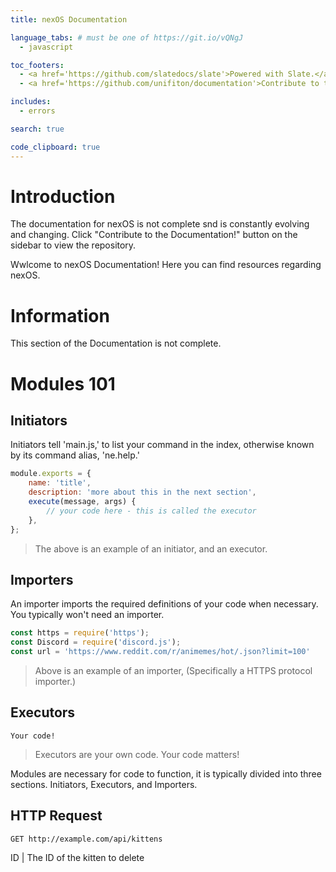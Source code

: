```yaml
---
title: nexOS Documentation

language_tabs: # must be one of https://git.io/vQNgJ
  - javascript

toc_footers:
  - <a href='https://github.com/slatedocs/slate'>Powered with Slate.</a>
  - <a href='https://github.com/unifiton/documentation'>Contribute to the documentation!</a>

includes:
  - errors

search: true

code_clipboard: true
---
```


# Introduction

<aside class="info">
The documentation for nexOS is not complete snd is constantly evolving and changing. Click "Contribute to the Documentation!" button on the sidebar to view the repository.
</aside>

Wwlcome to nexOS Documentation! Here you can find resources regarding nexOS. 

# Information

<aside class="warning">
This section of the Documentation is not complete.
</aside>


# Modules 101
## Initiators

Initiators tell 'main.js,' to list your command in the index, otherwise known by its command alias, 'ne.help.' 

```javascript
module.exports = {
	name: 'title',
	description: 'more about this in the next section',
	execute(message, args) {
		// your code here - this is called the executor 
	},
};
```

> The above is an example of an initiator, and an executor. 

## Importers 

An importer imports the required definitions of your code when necessary. You typically won't need an importer.

```javascript
const https = require('https');
const Discord = require('discord.js');
const url = 'https://www.reddit.com/r/animemes/hot/.json?limit=100'
```
> Above is an example of an importer, (Specifically a HTTPS protocol importer.) 

## Executors


```
Your code!
```
> Executors are your own code. Your code matters!

Modules are necessary for code to function, it is typically divided into three sections. Initiators, Executors, and Importers.

## HTTP Request

`GET http://example.com/api/kittens`



ID | The ID of the kitten to delete

